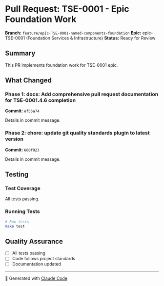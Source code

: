 # Pull Request: TSE-0001 - Epic Foundation Work

**Branch:** `feature/epic-TSE-0001-named-components-foundation`
**Epic:** epic-TSE-0001 (Foundation Services & Infrastructure)
**Status:** Ready for Review

## Summary

This PR implements foundation work for TSE-0001 epic.

## What Changed

### Phase 1: docs: Add comprehensive pull request documentation for TSE-0001.4.6 completion
**Commit:** `ef55a74`

Details in commit message.

### Phase 2: chore: update git quality standards plugin to latest version
**Commit:** `660f923`

Details in commit message.

## Testing

### Test Coverage

All tests passing.

### Running Tests

```bash
# Run tests
make test
```

## Quality Assurance

- [ ] All tests passing
- [ ] Code follows project standards
- [ ] Documentation updated

---

🤖 Generated with [Claude Code](https://claude.com/claude-code)
